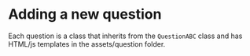 # Adding a new question

Each question is a class that inherits from the `QuestionABC` class and has HTML/js templates in the assets/question folder. 
